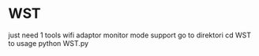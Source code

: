 # WST
just need 1 tools 
wifi adaptor monitor mode support
go to direktori
 cd WST
 to usage
 python WST.py
